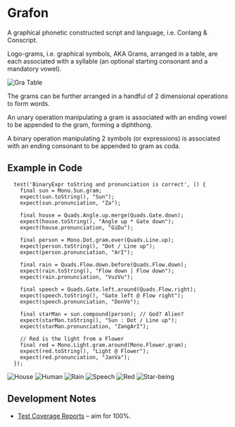 # Grafon

A graphical phonetic constructed script and language, i.e. Conlang & Conscript.

Logo-grams, i.e. graphical symbols, AKA Grams, arranged in a table, are each associated with a 
syllable (an optional starting consonant and a mandatory vowel).  

![Gra Table](/assets/images/gramtable.png)

The grams can be further arranged in a handful of 2 dimensional operations to form words.

An unary operation manipulating a gram is associated with an ending 
vowel to be appended to the gram, forming a diphthong.

A binary operation manipulating 2 symbols (or expressions) is associated with an ending 
consonant to be appended to gram as coda.

## Example in Code
```
  test('BinaryExpr toString and pronunciation is correct', () {
    final sun = Mono.Sun.gram; 
    expect(sun.toString(), "Sun");
    expect(sun.pronunciation, "Za");

    final house = Quads.Angle.up.merge(Quads.Gate.down);
    expect(house.toString(), "Angle up * Gate down");
    expect(house.pronunciation, "GiDu");

    final person = Mono.Dot.gram.over(Quads.Line.up);
    expect(person.toString(), "Dot / Line up");
    expect(person.pronunciation, "ArI");

    final rain = Quads.Flow.down.before(Quads.Flow.down);
    expect(rain.toString(), "Flow down | Flow down");
    expect(rain.pronunciation, "VuzVu");

    final speech = Quads.Gate.left.around(Quads.Flow.right);
    expect(speech.toString(), "Gate left @ Flow right");
    expect(speech.pronunciation, "DonVe");

    final starMan = sun.compound(person); // God? Alien?
    expect(starMan.toString(), "Sun : Dot / Line up");
    expect(starMan.pronunciation, "ZangArI");

    // Red is the light from a Flower
    final red = Mono.Light.gram.around(Mono.Flower.gram);
    expect(red.toString(), "Light @ Flower");
    expect(red.pronunciation, "JanVa");
  });
```

![House](/assets/images/house.png)
![Human](/assets/images/human.png)
![Rain](/assets/images/rain.png)
![Speech](/assets/images/speech.png)
![Red](/assets/images/red.png)
![Star-being](/assets/images/star-being.png)

## Development Notes
* [Test Coverage Reports](https://app.codecov.io/gh/bguan/grafon) – aim for 100%.
